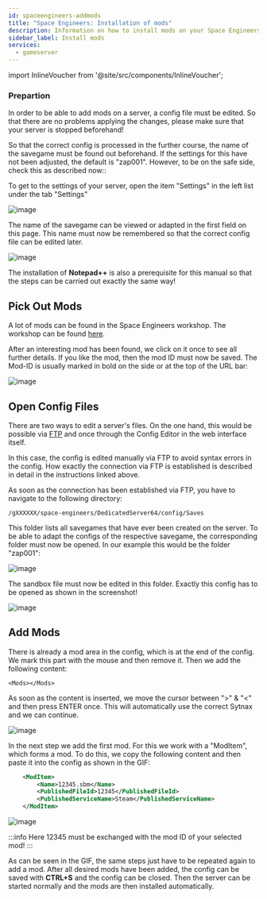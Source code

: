 ```yaml
---
id: spaceengineers-addmods
title: "Space Engineers: Installation of mods"
description: Information on how to install mods on your Space Engineers server from ZAP-Hosting - ZAP-Hosting.com documentation
sidebar_label: Install mods
services:
  - gameserver
---
```


import InlineVoucher from '@site/src/components/InlineVoucher';

<InlineVoucher />

### Prepartion

In order to be able to add mods on a server, a config file must be edited. So that there are no problems applying the changes, please make sure that your server is stopped beforehand!

So that the correct config is processed in the further course, the name of the savegame must be found out beforehand. If the settings for this have not been adjusted, the default is "zap001". However, to be on the safe side, check this as described now::

To get to the settings of your server, open the item "Settings" in the left list under the tab "Settings"

![image](https://screensaver01.zap-hosting.com/index.php/s/Begs32xtfWitRDA/preview)

The name of the savegame can be viewed or adapted in the first field on this page. This name must now be remembered so that the correct config file can be edited later.

![image](https://screensaver01.zap-hosting.com/index.php/s/DHs7JGyxRMSfDKN/preview)

The installation of **Notepad++** is also a prerequisite for this manual so that the steps can be carried out exactly the same way!

## Pick Out Mods

A lot of mods can be found in the Space Engineers workshop. The workshop can be found [here](https://steamcommunity.com/workshop/about/?appid=244850).

After an interesting mod has been found, we click on it once to see all further details. If you like the mod, then the mod ID must now be saved. The Mod-ID is usually marked in bold on the side or at the top of the URL bar:

![image](https://screensaver01.zap-hosting.com/index.php/s/k6WKbbZEizX7TpR/preview)

## Open Config Files

There are two ways to edit a server's files. On the one hand, this would be possible via [FTP](gameserver-ftpaccess.md) and once through the Config Editor in the web interface itself.

In this case, the config is edited manually via FTP to avoid syntax errors in the config. How exactly the connection via FTP is established is described in detail in the instructions linked above.

As soon as the connection has been established via FTP, you have to navigate to the following directory:

``/gXXXXXX/space-engineers/DedicatedServer64/config/Saves``

This folder lists all savegames that have ever been created on the server. To be able to adapt the configs of the respective savegame, the corresponding folder must now be opened. In our example this would be the folder "zap001":

![image](https://screensaver01.zap-hosting.com/index.php/s/cLT8FLSnQE42ZwN/preview)

The sandbox file must now be edited in this folder. Exactly this config has to be opened as shown in the screenshot!

![image](https://screensaver01.zap-hosting.com/index.php/s/bKrCK6LcCMbkwbb/preview)

## Add Mods

There is already a mod area in the config, which is at the end of the config. We mark this part with the mouse and then remove it. Then we add the following content:

`<Mods></Mods>`

As soon as the content is inserted, we move the cursor between "&gt;" & "&lt;" and then press ENTER once. This will automatically use the correct Sytnax and we can continue.

![image](https://screensaver01.zap-hosting.com/index.php/s/JbTqfX455XbffRs/preview)

In the next step we add the first mod. For this we work with a "ModItem", which forms a mod. To do this, we copy the following content and then paste it into the config as shown in the GIF:

```xml
	<ModItem>
		<Name>12345.sbm</Name>
		<PublishedFileId>12345</PublishedFileId>
		<PublishedServiceName>Steam</PublishedServiceName>
	</ModItem>
```

![image](https://screensaver01.zap-hosting.com/index.php/s/FkgJmMTBAp8SLzp/preview)

:::info
Here 12345 must be exchanged with the mod ID of your selected mod!
:::

As can be seen in the GIF, the same steps just have to be repeated again to add a mod. After all desired mods have been added, the config can be saved with **CTRL+S** and the config can be closed. Then the server can be started normally and the mods are then installed automatically.
